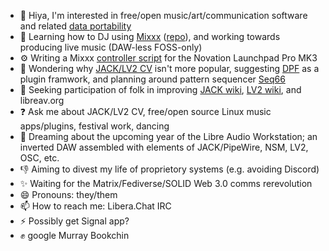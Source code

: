 - 👋 Hiya, I'm interested in free/open music/art/communication software and related [data portability](https://en.wikipedia.org/wiki/Data_portability)
- 🌱 Learning how to DJ using [Mixxx](https://mixxx.org) ([repo](https://github.com/mixxxdj/mixxx)), and working towards producing live music (DAW-less FOSS-only)
- ⚙️ Writing a Mixxx [controller script](https://github.com/mxmilkiib/mixxx-launchpadpromk3/blob/main/LaunchpadProMK3.js) for the Novation Launchpad Pro MK3 
- 🤔 Wondering why [JACK/LV2 CV](https://linuxmusicians.com/viewtopic.php?f=1&t=20701) isn't more popular, suggesting [DPF](https://github.com/DISTRHO/DPF) as a plugin framwork, and planning around pattern sequencer [Seq66](https://github.com/ahlstromcj/seq66)
- 👯 Seeking participation of folk in improving [JACK wiki](https://github.com/jackaudio/jackaudio.github.com/wiki), [LV2 wiki](https://github.com/lv2/lv2/wiki), and libreav.org
- ❓ Ask me about JACK/LV2 CV, free/open source Linux music apps/plugins, festival work, dancing 
- 💭 Dreaming about the upcoming year of the Libre Audio Workstation; an inverted DAW assembled with elements of JACK/PipeWire, NSM, LV2, OSC, etc.
- 👎 Aiming to divest my life of proprietory systems (e.g. avoiding Discord)
- ✨ Waiting for the Matrix/Fediverse/SOLID Web 3.0 comms rerevolution
- 😄 Pronouns: they/them
- 📫 How to reach me: Libera.Chat IRC
- ⚡ Possibly get Signal app?
- ✊ google Murray Bookchin
